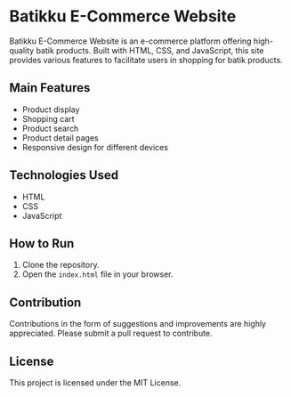 # Batikku E-Commerce Website

Batikku E-Commerce Website is an e-commerce platform offering high-quality batik products. Built with HTML, CSS, and JavaScript, this site provides various features to facilitate users in shopping for batik products.

## Main Features
- Product display
- Shopping cart
- Product search
- Product detail pages
- Responsive design for different devices

## Technologies Used
- HTML
- CSS
- JavaScript

## How to Run
1. Clone the repository.
2. Open the `index.html` file in your browser.

## Contribution
Contributions in the form of suggestions and improvements are highly appreciated. Please submit a pull request to contribute.

## License
This project is licensed under the MIT License.
